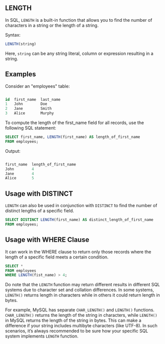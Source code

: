 ## LENGTH

In SQL, `LENGTH` is a built-in function that allows you to find the number of characters in a string or the length of a string.

Syntax:

```SQL
LENGTH(string)
```

Here, `string` can be any string literal, column or expression resulting in a string.

## Examples

Consider an "employees" table:

```SQL

id	first_name	last_name
1	John	    Doe
2	Jane	    Smith
3	Alice	    Murphy
```

To compute the length of the first_name field for all records, use the following SQL statement:

```SQL
SELECT first_name, LENGTH(first_name) AS length_of_first_name
FROM employees;
```

Output:

```SQL

first_name	length_of_first_name
John	    4
Jane	    4
Alice	    5
```

## Usage with DISTINCT

`LENGTH` can also be used in conjunction with `DISTINCT` to find the number of distinct lengths of a specific field.

```SQL
SELECT DISTINCT LENGTH(first_name) AS distinct_length_of_first_name
FROM employees;
```

## Usage with WHERE Clause

It can work in the WHERE clause to return only those records where the length of a specific field meets a certain condition.

```SQL
SELECT *
FROM employees
WHERE LENGTH(fist_name) > 4;
```

Do note that the `LENGTH` function may return different results in different SQL systems due to character set and collation differences. In some systems, `LENGTH()` returns length in characters while in others it could return length in bytes.

For example, MySQL has separate `CHAR_LENGTH()` and `LENGTH()` functions. `CHAR_LENGTH()` returns the length of the string in characters, while `LENGTH()` in MySQL returns the length of the string in bytes. This can make a difference if your string includes multibyte characters (like UTF-8). In such scenarios, it’s always recommended to be sure how your specific SQL system implements `LENGTH` function.